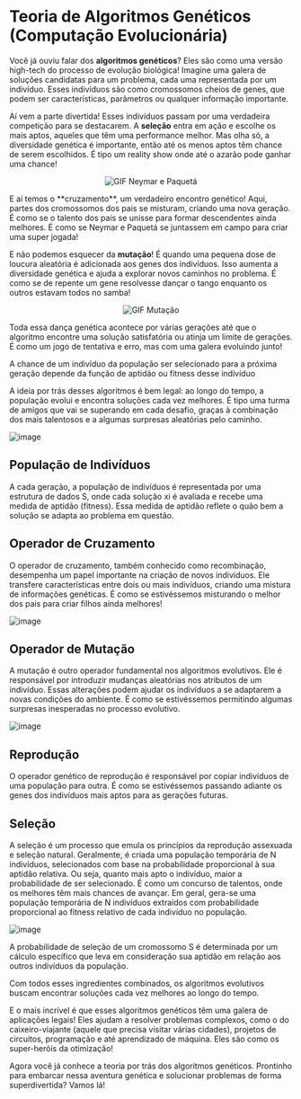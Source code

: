 # Teoria de Algoritmos Genéticos (Computação Evolucionária)

Você já ouviu falar dos **algoritmos genéticos**? Eles são como uma versão high-tech do processo de evolução biológica! Imagine uma galera de soluções candidatas para um problema, cada uma representada por um indivíduo. Esses indivíduos são como cromossomos cheios de genes, que podem ser características, parâmetros ou qualquer informação importante.

Aí vem a parte divertida! Esses indivíduos passam por uma verdadeira competição para se destacarem. 
A **seleção** entra em ação e escolhe os mais aptos, aqueles que têm uma performance melhor. Mas olha só, a diversidade genética é importante, então até os menos aptos têm chance de serem escolhidos. É tipo um reality show onde até o azarão pode ganhar uma chance!

<p align="center">
  <img src="https://media.giphy.com/media/Th49xtsrSFJVsIGtkB/giphy.gif" alt="GIF Neymar e Paquetá">
</p>
E aí temos o  **cruzamento**, um verdadeiro encontro genético! Aqui, partes dos cromossomos dos pais se misturam, criando uma nova geração. É como se o talento dos pais se unisse para formar descendentes ainda melhores. É como se Neymar e Paquetá se juntassem em campo para criar uma super jogada!

E não podemos esquecer da **mutação**! É quando uma pequena dose de loucura aleatória é adicionada aos genes dos indivíduos. Isso aumenta a diversidade genética e ajuda a explorar novos caminhos no problema. É como se de repente um gene resolvesse dançar o tango enquanto os outros estavam todos no samba!

<p align="center">
  <img src="https://media.giphy.com/media/3o6Mb9DvVlkBSiLToI/giphy.gif" alt="GIF Mutação">
</p>
Toda essa dança genética acontece por várias gerações até que o algoritmo encontre uma solução satisfatória ou atinja um limite de gerações. É como um jogo de tentativa e erro, mas com uma galera evoluindo junto!

A chance de um indivíduo da população ser selecionado para a próxima geração depende da função de aptidão ou fitness desse indivíduo

A ideia por trás desses algoritmos é bem legal: ao longo do tempo, a população evolui e encontra soluções cada vez melhores. É tipo uma turma de amigos que vai se superando em cada desafio, graças à combinação dos mais talentosos e a algumas surpresas aleatórias pelo caminho.

![image](https://github.com/Liga-IA/Repository/assets/93664169/bdac6c78-1b8d-4b92-be53-80e93c24e10a)

## População de Indivíduos
A cada geração, a população de indivíduos é representada por uma estrutura de dados S, onde cada solução xi é avaliada e recebe uma medida de aptidão (fitness). Essa medida de aptidão reflete o quão bem a solução se adapta ao problema em questão.

## Operador de Cruzamento
O operador de cruzamento, também conhecido como recombinação, desempenha um papel importante na criação de novos indivíduos. Ele transfere características entre dois ou mais indivíduos, criando uma mistura de informações genéticas. É como se estivéssemos misturando o melhor dos pais para criar filhos ainda melhores!

![image](https://github.com/Liga-IA/Repository/assets/93664169/a22200f4-9030-4281-9861-3ace67bbd15c)

## Operador de Mutação
A mutação é outro operador fundamental nos algoritmos evolutivos. Ele é responsável por introduzir mudanças aleatórias nos atributos de um indivíduo. Essas alterações podem ajudar os indivíduos a se adaptarem a novas condições do ambiente. É como se estivéssemos permitindo algumas surpresas inesperadas no processo evolutivo.


![image](https://github.com/Liga-IA/Repository/assets/93664169/52c664c0-b832-4d6d-8ad0-1dcd67d2cca0)


## Reprodução
O operador genético de reprodução é responsável por copiar indivíduos de uma população para outra. É como se estivéssemos passando adiante os genes dos indivíduos mais aptos para as gerações futuras.

## Seleção
A seleção é um processo que emula os princípios da reprodução assexuada e seleção natural. Geralmente, é criada uma população temporária de N indivíduos, selecionados com base na probabilidade proporcional à sua aptidão relativa. Ou seja, quanto mais apto o indivíduo, maior a probabilidade de ser selecionado. É como um concurso de talentos, onde os melhores têm mais chances de avançar. 
Em geral, gera-se uma população temporária de N indivíduos extraídos com probabilidade proporcional ao fitness relativo de cada indivíduo no população.


![image](https://github.com/Liga-IA/Repository/assets/93664169/a94e8ae6-1016-41fb-bad7-46109942a035)

A probabilidade de seleção de um cromossomo S é determinada por um cálculo específico que leva em consideração sua aptidão em relação aos outros indivíduos da população.

Com todos esses ingredientes combinados, os algoritmos evolutivos buscam encontrar soluções cada vez melhores ao longo do tempo. 

E o mais incrível é que esses algoritmos genéticos têm uma galera de aplicações legais! Eles ajudam a resolver problemas complexos, como o do caixeiro-viajante (aquele que precisa visitar várias cidades), projetos de circuitos, programação e até aprendizado de máquina. Eles são como os super-heróis da otimização!

Agora você já conhece a teoria por trás dos algoritmos genéticos. Prontinho para embarcar nessa aventura genética e solucionar problemas de forma superdivertida? Vamos lá!
